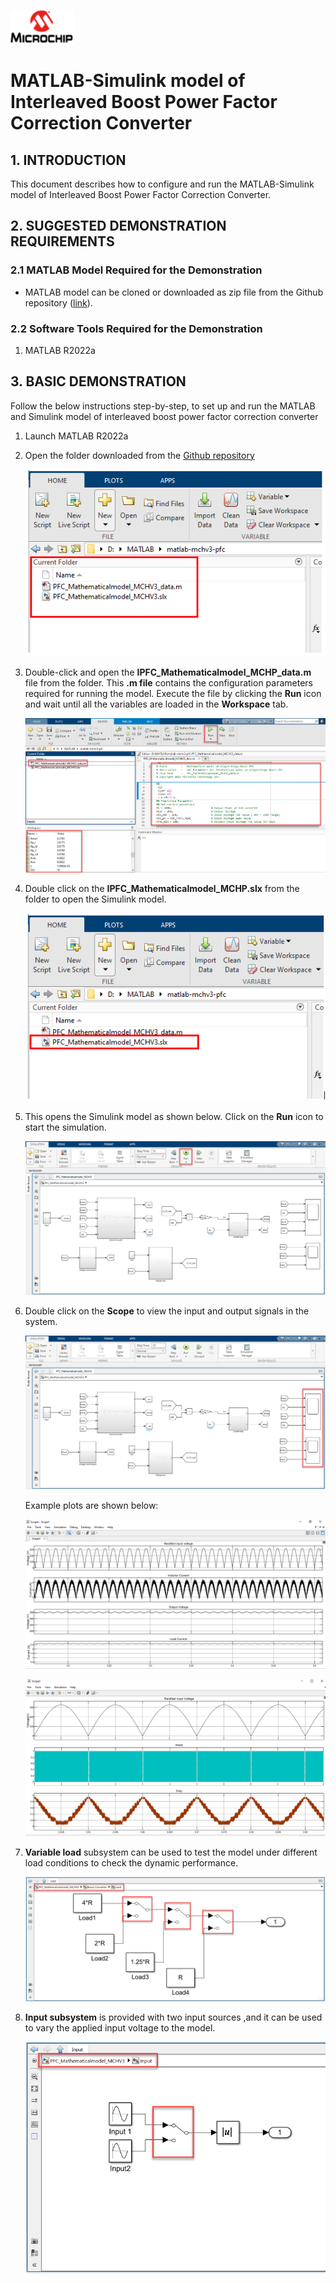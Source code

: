 ![image](images/microchip.png) 
# MATLAB-Simulink model of Interleaved Boost Power Factor Correction Converter

## 1. INTRODUCTION
This document describes how to configure and run the MATLAB-Simulink model of Interleaved Boost Power Factor Correction Converter.

## 2.	SUGGESTED DEMONSTRATION REQUIREMENTS
### 2.1 MATLAB Model Required for the Demonstration
-  MATLAB model can be cloned or downloaded as zip file from the Github repository ([link](https://github.com/microchip-pic-avr-solutions/matlab-mchp-ipfc)).

### 2.2	Software Tools Required for the Demonstration
1.	MATLAB R2022a

## 3.	BASIC DEMONSTRATION
Follow the below instructions step-by-step, to set up and run the MATLAB and Simulink model of interleaved boost power factor correction converter

1. Launch MATLAB R2022a 
2. Open the folder downloaded from the [Github repository](https://github.com/microchip-pic-avr-solutions/matlab-mchp-ipfc)

    <p align="left" >
    <img  src="images/dem1.png">

3. Double-click and open the **IPFC_Mathematicalmodel_MCHP_data.m** file from the folder. This **.m file** contains the configuration parameters required for running the model. Execute the file by clicking the **Run** icon and wait until all the variables are loaded in the **Workspace** tab.

    <p align="left">
      <img  src="images/dem2.png">

4. Double click on the **IPFC_Mathematicalmodel_MCHP.slx** from the folder to open the Simulink model.

    <p align="left">
      <img  src="images/dem3.png">

5. This opens the Simulink model as shown below. Click on the **Run** icon to start the simulation.

    <p align="left">
      <img  src="images/dem4.png">

6. Double click on the **Scope** to view the input and output signals in the system.

    <p align="left">
      <img  src="images/dem5.png">

    Example plots are shown below:
    <p align="left">
      <img  src="images/dem8.png"> 

    <p align="left">
      <img  src="images/dem9.png">   

7. **Variable load** subsystem can be used to test the model under different load conditions to check the dynamic performance.

    <p align="left">
      <img  src="images/dem6.png">

8. **Input subsystem** is provided with two input sources ,and it can be used to vary the applied input voltage to the model.
    <p align="left">
      <img  src="images/dem7.png">



